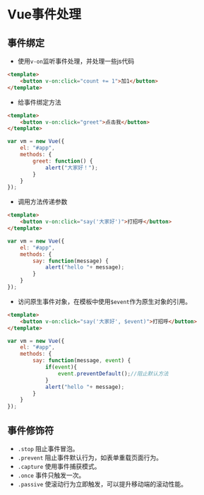 # Vue事件处理
## 事件绑定
* 使用`v-on`监听事件处理，并处理一些js代码
```html
<template>
	<button v-on:click="count += 1">加1</button>
</template>
```
* 给事件绑定方法
```html
<template>
	<button v-on:click="greet">点击我</button>
</template>
```
```js
var vm = new Vue({
	el: "#app",
	methods: {
		greet: function() {
		  	alert("大家好！");
		}
	}
});
```
* 调用方法传递参数
```html
<template>
	<button v-on:click="say('大家好')">打招呼</button>
</template>
```
```js
var vm = new Vue({
	el: "#app",
	methods: {
		say: function(message) {
		  	alert("hello "+ message);
		}
	}
});
```
* 访问原生事件对象，在模板中使用`$event`作为原生对象的引用。
```html
<template>
	<button v-on:click="say('大家好', $event)">打招呼</button>
</template>
```
```js
var vm = new Vue({
	el: "#app",
	methods: {
		say: function(message, event) {
			if(event){
				event.preventDefault();//阻止默认方法
			}
		  	alert("hello "+ message);
		}
	}
});
```
## 事件修饰符
* `.stop` 阻止事件冒泡。
* `.prevent` 阻止事件默认行为，如表单重载页面行为。
* `.capture` 使用事件捕获模式。
* `.once` 事件只触发一次。
* `.passive` 使滚动行为立即触发，可以提升移动端的滚动性能。
